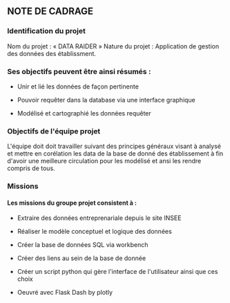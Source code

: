 ## NOTE DE CADRAGE

### Identification du projet

Nom du projet : « DATA RAIDER »
Nature du projet : Application de gestion des données des établissment.


### Ses objectifs peuvent être ainsi résumés :

 - Unir et lié les données de façon pertinente 

 - Pouvoir requêter dans la database via une interface graphique

 -  Modélisé et cartographié les données requêter

### Objectifs de l'équipe projet

L'équipe doit doit travailler suivant des principes généraux visant à analysé et mettre en corélation les data de la base de donné des établissement à fin d'avoir une meilleure circulation pour les modélisé et ansi les rendre compris de tous.

### Missions

#### Les missions du groupe projet consistent à :

 - Extraire des données entreprenariale depuis le site INSEE

 - Réaliser le modèle conceptuel et logique des données

 - Créer la base de données SQL via workbench 

 - Créer des liens au sein de la base de donnée 

 - Créer un script python qui gère l'interface de l'utilisateur ainsi que ces choix
	
 - Oeuvré avec Flask  Dash by plotly

